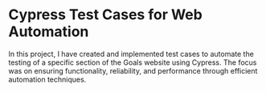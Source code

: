 # Cypress Test Cases for Web Automation

In this project, I have created and implemented test cases to automate the testing of a specific section of the Goals website using Cypress. The focus was on ensuring functionality, reliability, and performance through efficient automation techniques.
